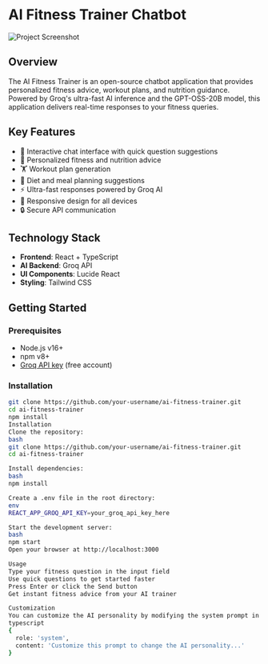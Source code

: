 # AI Fitness Trainer Chatbot

![Project Screenshot](./screenshot.png)

## Overview
The AI Fitness Trainer is an open-source chatbot application that provides personalized fitness advice, workout plans, and nutrition guidance. Powered by Groq's ultra-fast AI inference and the GPT-OSS-20B model, this application delivers real-time responses to your fitness queries.

## Key Features
- 💬 Interactive chat interface with quick question suggestions
- 💪 Personalized fitness and nutrition advice
- 🏋️ Workout plan generation
- 🥗 Diet and meal planning suggestions
- ⚡ Ultra-fast responses powered by Groq AI
- 📱 Responsive design for all devices
- 🔒 Secure API communication

## Technology Stack
- **Frontend**: React + TypeScript
- **AI Backend**: Groq API
- **UI Components**: Lucide React
- **Styling**: Tailwind CSS

## Getting Started

### Prerequisites
- Node.js v16+
- npm v8+
- [Groq API key](https://console.groq.com/) (free account)

### Installation
```bash
git clone https://github.com/your-username/ai-fitness-trainer.git
cd ai-fitness-trainer
npm install
Installation
Clone the repository:
bash
git clone https://github.com/your-username/ai-fitness-trainer.git
cd ai-fitness-trainer

Install dependencies:
bash
npm install

Create a .env file in the root directory:
env
REACT_APP_GROQ_API_KEY=your_groq_api_key_here

Start the development server:
bash
npm start
Open your browser at http://localhost:3000

Usage
Type your fitness question in the input field
Use quick questions to get started faster
Press Enter or click the Send button
Get instant fitness advice from your AI trainer

Customization
You can customize the AI personality by modifying the system prompt in the generateAIResponse function:
typescript
{
  role: 'system',
  content: 'Customize this prompt to change the AI personality...'
}